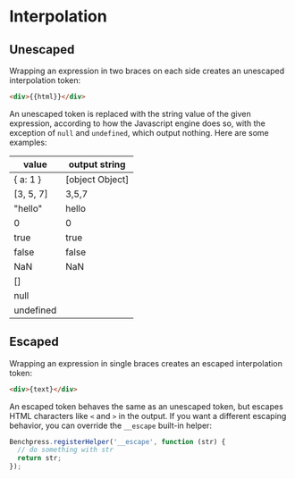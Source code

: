# Interpolation

## Unescaped
Wrapping an expression in two braces on each side creates an unescaped interpolation token:

```html
<div>{{html}}</div>
```

An unescaped token is replaced with the string value of the given expression, according to how the Javascript engine does so, with the exception of `null` and `undefined`, which output nothing. Here are some examples:

value     | output string
----------|-----------------
{ a: 1 }  | [object Object]
[3, 5, 7] | 3,5,7
"hello"   | hello
0         | 0
true      | true
false     | false
NaN       | NaN
[]        | 
null      | 
undefined | 

## Escaped

Wrapping an expression in single braces creates an escaped interpolation token:

```html
<div>{text}</div>
```

An escaped token behaves the same as an unescaped token, but escapes HTML characters like `<` and `>` in the output. If you want a different escaping behavior, you can override the `__escape` built-in helper:

```js
Benchpress.registerHelper('__escape', function (str) {
  // do something with str
  return str;
});
```

